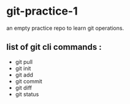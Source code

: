 # git-practice-1
an empty practice repo to learn git operations.
## list of git cli commands :
- git pull
- git init
- git add
- git commit
- git diff
- git status
